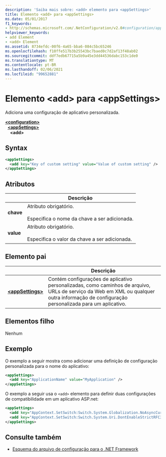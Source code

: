```yaml
---
description: 'Saiba mais sobre: <add> elemento para <appSettings>'
title: Elemento <add> para <appSettings>
ms.date: 05/01/2017
f1_keywords:
- http://schemas.microsoft.com/.NetConfiguration/v2.0#configuration/appSettings/add
helpviewer_keywords:
- add Element
- <add> Element
ms.assetid: 8734efdc-00f6-4a65-bba6-084c5bc65246
ms.openlocfilehash: f10ffe517b3b25543bc7baed0c7d2af13f48ab02
ms.sourcegitcommit: ddf7edb67715a5b9a45e3dd44536dabc153c1de0
ms.translationtype: MT
ms.contentlocale: pt-BR
ms.lasthandoff: 02/06/2021
ms.locfileid: "99652881"
---
```

# <a name="add-element-for-appsettings"></a>Elemento \<add> para \<appSettings>

Adiciona uma configuração de aplicativo personalizada.

[**\<configuration>**](../configuration-element.md)\
&nbsp;&nbsp;[**\<appSettings>**](appsettings-element-for-configuration.md)\
&nbsp;&nbsp;&nbsp;&nbsp;**\<add>**

## <a name="syntax"></a>Syntax

```xml
<appSettings>
  <add key="Key of custom setting" value="Value of custom setting" />
</appSettings>
```

## <a name="attributes"></a>Atributos

|           | Descrição |
| --------- | ----------- |
| **chave**   | Atributo obrigatório.<br><br>Especifica o nome da chave a ser adicionada. |
| **value** | Atributo obrigatório.<br><br>Especifica o valor da chave a ser adicionada. |

## <a name="parent-element"></a>Elemento pai

|     | Descrição |
| --- | ----------- |
| [**\<appSettings>**](appsettings-element-for-configuration.md) | Contém configurações de aplicativo personalizadas, como caminhos de arquivo, URLs de serviço da Web em XML ou qualquer outra informação de configuração personalizada para um aplicativo. |

## <a name="child-elements"></a>Elementos filho

Nenhum

## <a name="example"></a>Exemplo

O exemplo a seguir mostra como adicionar uma definição de configuração personalizada para o nome do aplicativo:

```xml
<appSettings>
  <add key="ApplicationName" value="MyApplication" />
</appSettings>
```

O exemplo a seguir usa o `<add>` elemento para definir duas configurações de compatibilidade em um aplicativo ASP.net:

```xml
<appSettings>
  <add key="AppContext.SetSwitch:Switch.System.Globalization.NoAsyncCurrentCulture" value="true" />
  <add key="AppContext.SetSwitch:Switch.System.Uri.DontEnableStrictRFC3986ReservedCharacterSets" value="true" />
</appSettings>
```

## <a name="see-also"></a>Consulte também

- [Esquema do arquivo de configuração para o .NET Framework](../index.md)
